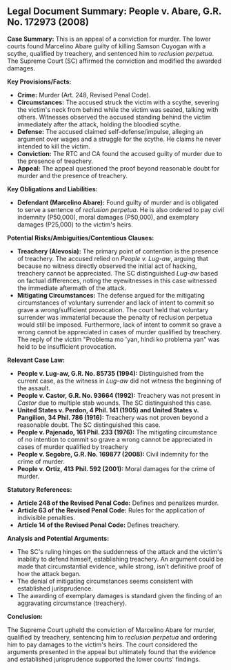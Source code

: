 ## Legal Document Summary: People v. Abare, G.R. No. 172973 (2008)

**Case Summary:** This is an appeal of a conviction for murder. The lower courts found Marcelino Abare guilty of killing Samson Cuyogan with a scythe, qualified by treachery, and sentenced him to *reclusion perpetua*. The Supreme Court (SC) affirmed the conviction and modified the awarded damages.

**Key Provisions/Facts:**

*   **Crime:** Murder (Art. 248, Revised Penal Code).
*   **Circumstances:** The accused struck the victim with a scythe, severing the victim's neck from behind while the victim was seated, talking with others. Witnesses observed the accused standing behind the victim immediately after the attack, holding the bloodied scythe.
*   **Defense:** The accused claimed self-defense/impulse, alleging an argument over wages and a struggle for the scythe. He claims he never intended to kill the victim.
*   **Conviction:** The RTC and CA found the accused guilty of murder due to the presence of treachery.
*   **Appeal:** The appeal questioned the proof beyond reasonable doubt for murder and the presence of treachery.

**Key Obligations and Liabilities:**

*   **Defendant (Marcelino Abare):** Found guilty of murder and is obligated to serve a sentence of *reclusion perpetua*. He is also ordered to pay civil indemnity (P50,000), moral damages (P50,000), and exemplary damages (P25,000) to the victim's heirs.

**Potential Risks/Ambiguities/Contentious Clauses:**

*   **Treachery (Alevosia):** The primary point of contention is the presence of treachery. The accused relied on *People v. Lug-aw*, arguing that because no witness directly observed the initial act of hacking, treachery cannot be appreciated. The SC distinguished *Lug-aw* based on factual differences, noting the eyewitnesses in this case witnessed the immediate aftermath of the attack.
*   **Mitigating Circumstances:** The defense argued for the mitigating circumstances of voluntary surrender and lack of intent to commit so grave a wrong/sufficient provocation. The court held that voluntary surrender was immaterial because the penalty of reclusion perpetua would still be imposed. Furthermore, lack of intent to commit so grave a wrong cannot be appreciated in cases of murder qualified by treachery. The reply of the victim "Problema mo 'yan, hindi ko problema yan" was held to be insufficient provocation.

**Relevant Case Law:**

*   **People v. Lug-aw, G.R. No. 85735 (1994):** Distinguished from the current case, as the witness in *Lug-aw* did not witness the beginning of the assault.
*   **People v. Castor, G.R. No. 93664 (1992):**  Treachery was not present in *Castor* due to multiple stab wounds. The SC distinguished this case.
*   **United States v. Perdon, 4 Phil. 141 (1905) and United States v. Pangilion, 34 Phil. 786 (1916):**  Treachery was not proven beyond a reasonable doubt. The SC distinguished this case.
*   **People v. Pajenado, 161 Phil. 233 (1976):** The mitigating circumstance of no intention to commit so grave a wrong cannot be appreciated in cases of murder qualified by treachery
*   **People v. Segobre, G.R. No. 169877 (2008):** Civil indemnity for the crime of murder.
*   **People v. Ortiz, 413 Phil. 592 (2001):** Moral damages for the crime of murder.

**Statutory References:**

*   **Article 248 of the Revised Penal Code:** Defines and penalizes murder.
*   **Article 63 of the Revised Penal Code:** Rules for the application of indivisible penalties.
*   **Article 14 of the Revised Penal Code:** Defines treachery.

**Analysis and Potential Arguments:**

*   The SC's ruling hinges on the suddenness of the attack and the victim's inability to defend himself, establishing treachery. An argument could be made that circumstantial evidence, while strong, isn't definitive proof of how the attack began.
*   The denial of mitigating circumstances seems consistent with established jurisprudence.
*   The awarding of exemplary damages is standard given the finding of an aggravating circumstance (treachery).

**Conclusion:**

The Supreme Court upheld the conviction of Marcelino Abare for murder, qualified by treachery, sentencing him to *reclusion perpetua* and ordering him to pay damages to the victim's heirs. The court considered the arguments presented in the appeal but ultimately found that the evidence and established jurisprudence supported the lower courts' findings.
